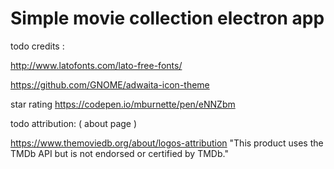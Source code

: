 
# Simple movie collection electron app



todo credits :


http://www.latofonts.com/lato-free-fonts/

https://github.com/GNOME/adwaita-icon-theme

star rating
https://codepen.io/mburnette/pen/eNNZbm


todo attribution: ( about page )

https://www.themoviedb.org/about/logos-attribution
"This product uses the TMDb API but is not endorsed or certified by TMDb."

